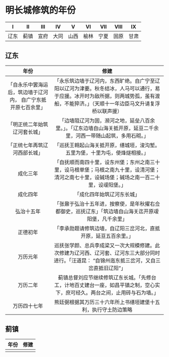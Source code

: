 # 明长城修筑的年份

|  I   |  II  | III  |  IV  |  V   |  VI  | VII  | VIII |  IX  |
| :--: | :--: | :--: | :--: | :--: | :--: | :--: | :--: | :--: |
| 辽东 | 蓟镇 | 宣府 | 大同 | 山西 | 榆林 | 宁夏 | 固原 | 甘肃 |

## 辽东

|                             年份                             |                             修建                             |
| :----------------------------------------------------------: | :----------------------------------------------------------: |
| 「自永乐中罢海运后，筑边墙于辽河内， 自广宁东抵开原七百余里」 | 「永乐筑边墙于辽河内，东西旷绝。自广宁至辽阳以辽河为津要。秋冬结冰，人马可以通行，易于应援。冰开时为敌所据，则两城势孤，虽有渡船，不能猝济。」（天顺十一年边臣马文升请复浮桥以联声援） |
|「明正统二年始筑辽河套长城」 | 「边墙阻辽河为固，濒河之地，延垒八百余里。」。「辽东边墙自山海关抵开原，延亘二千余里，河西一带随山起筑，多用石砌。」|
|「正统七年再筑辽河西部长城」 |「巡抚王翱起山海关抵开原，缮城垣，浚沟堑。五里为堡，十里为屯，使烽燧相接。」 |
|成化三年 |「自抚顺而南四十里，设东州堡；东州之南三十里，设马根单堡；马根之南九十里，设清河堡；清河之南七十里，设碱场堡；碱场之南一百二十里，设叆阳堡。」 |
|成化四年 |「成化四年始筑辽河东长城」 |
|弘治十五年 |「张鼐于弘治十五年进，按察使，是年秋擢右佥都御史，巡抚辽东」「筑边墙自山海关迄开原叆阳堡，凡千余里」 |
|正德初年 |「李承勋题请修筑边墙，自辽阳三岔河北，直抵开原，延亘五百余里。」 |
|万历元年 |巡抚张学颜、总兵李成梁又一次大规模修建。此次修建为辽河西、辽河套、辽河东三大部分同时进行。「汪道昆： “自锦州迤东抵三岔河，又自三岔直抵旧辽阳”」 |
|万历二年 |蓟镇总督刘应节继续修筑辽东长城。「先修台工，计地百丈建台一座，如昌平镇之制，空心实下，庶可经久。两台之间，止用砖与石为墙。」 |
|万历四十七年 |熊廷弼根据其万历三十六年所上书缮垣建堡十五利，执行守土防边策略 |

## 蓟镇
|年份   |修建 |
|:--:|:--:|
| | |